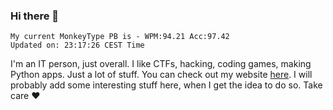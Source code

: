 ### Hi there 👋
<!-- PB START -->
```
My current MonkeyType PB is - WPM:94.21 Acc:97.42
Updated on: 23:17:26 CEST Time
```
<!-- PB END -->
I'm an IT person, just overall. I like CTFs, hacking, coding games, making Python apps. Just a lot of stuff.
You can check out my website [here](https://skill3472.github.io/).
I will probably add some interesting stuff here, when I get the idea to do so. Take care ❤️
